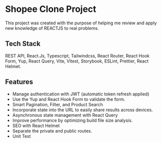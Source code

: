 # Shopee Clone Project

This project was created with the purpose of helping me review and apply new knowledge of REACTJS to real problems.

## Tech Stack

REST API, React.Js, Typescript, Tailwindcss, React Router, React Hook Form, Yup, React Query, Vite, Vitest, Storybook, ESLint, Prettier, React Helmet.

## Features

- Manage authentication with JWT (automatic token refresh applied)
- Use the Yup and React Hook Form to validate the form.
- Smart Pagination, Filter, and Product Search
- Incorporate state into the URL to easily share results across devices.
- Asynchronous state management with React Query
- Improve performance by optimizing build file size analysis.
- SEO with React Helmet
- Separate the private and public routes.
- Unit Test

